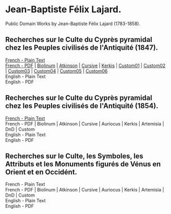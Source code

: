 # Jean-Baptiste Félix Lajard.

Public Domain Works by Jean-Baptiste Félix Lajard (1783-1858).

## Recherches sur le Culte du Cyprès pyramidal chez les Peuples civilisés de l'Antiquité (1847).

[French - Plain Text](recherches-sur-le-culte-du-cypres-pyramidal/full-text-french.md)  
[French - PDF](https://cdn.solaranamnesis.com/FelixLajard/CulteCypres1847/lajard-recherches-culte-cypres-1847-french.pdf) | [Biolinum](https://cdn.solaranamnesis.com/FelixLajard/CulteCypres1847/lajard-recherches-culte-cypres-1847-french-biolinum.pdf) | [Atkinson](https://cdn.solaranamnesis.com/FelixLajard/CulteCypres1847/lajard-recherches-culte-cypres-1847-french-atkinson.pdf) | [Cursive](https://cdn.solaranamnesis.com/FelixLajard/CulteCypres1847/lajard-recherches-culte-cypres-1847-french-frcursive.pdf) | [Kerkis](https://cdn.solaranamnesis.com/FelixLajard/CulteCypres1847/lajard-recherches-culte-cypres-1847-french-kerkis.pdf) | [Custom01](https://cdn.solaranamnesis.com/FelixLajard/CulteCypres1847/lajard-recherches-culte-cypres-1847-french-custom01.pdf) | [Custom02](https://cdn.solaranamnesis.com/FelixLajard/CulteCypres1847/lajard-recherches-culte-cypres-1847-french-custom02.pdf) | [Custom03](https://cdn.solaranamnesis.com/FelixLajard/CulteCypres1847/lajard-recherches-culte-cypres-1847-french-custom03.pdf) | [Custom04](https://cdn.solaranamnesis.com/FelixLajard/CulteCypres1847/lajard-recherches-culte-cypres-1847-french-custom04.pdf) | [Custom05](https://cdn.solaranamnesis.com/FelixLajard/CulteCypres1847/lajard-recherches-culte-cypres-1847-french-custom05.pdf) | [Custom06](https://cdn.solaranamnesis.com/FelixLajard/CulteCypres1847/lajard-recherches-culte-cypres-1847-french-custom06.pdf)  
English - Plain Text  
English - PDF  

## Recherches sur le Culte du Cyprès pyramidal chez les Peuples civilisés de l'Antiquité (1854).

[French - Plain Text](recherches-sur-le-culte-du-cypres-pyramidal-1854/full-text-french.md)  
French - PDF | Biolinum | Atkinson | Cursive | Auriocus | Kerkis | Artemisia | DnD | Custom  
English - Plain Text  
English - PDF  

## Recherches sur le Culte, les Symboles, les Attributs et les Monuments figurés de Vénus en Orient et en Occidént.

French - Plain Text  
French - PDF | Biolinum | Atkinson | Cursive | Auriocus | Kerkis | Artemisia | DnD | Custom  
English - Plain Text  
English - PDF  
